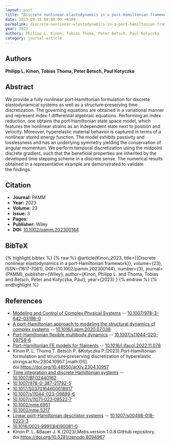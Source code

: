 ```yaml
---
layout: post
title: "Discrete nonlinear elastodynamics in a port‐Hamiltonian framework"
date: 2023-09-15 00:00:00 +0100
permalink: discrete-nonlinear-elastodynamics-in-a-port-hamiltonian-framework
year: 2023
authors: Philipp L. Kinon, Tobias Thoma, Peter Betsch, Paul Kotyczka
category: journal-article
---
```

 
## Authors
**Philipp L. Kinon, Tobias Thoma, Peter Betsch, Paul Kotyczka**
 
## Abstract
We provide a fully nonlinear port‐Hamiltonian formulation for discrete elastodynamical systems as well as a structure‐preserving time discretization. The governing equations are obtained in a variational manner and represent index‐1 differential algebraic equations. Performing an index reduction, one obtains the port‐Hamiltonian state space model, which features the nonlinear strains as an independent state next to position and velocity. Moreover, hyperelastic material behavior is captured in terms of a nonlinear stored energy function. The model exhibits passivity and losslessness and has an underlying symmetry yielding the conservation of angular momentum. We perform temporal discretization using the midpoint discrete gradient, such that the beneficial properties are inherited by the developed time stepping scheme in a discrete sense. The numerical results obtained in a representative example are demonstrated to validate the findings.
 
## Citation
- **Journal:** PAMM
- **Year:** 2023
- **Volume:** 23
- **Issue:** 3
- **Pages:** 
- **Publisher:** Wiley
- **DOI:** [10.1002/pamm.202300144](https://doi.org/10.1002/pamm.202300144)
 
## BibTeX
{% highlight bibtex %}
{% raw %}
@article{Kinon_2023,
  title={{Discrete nonlinear elastodynamics in a port‐Hamiltonian framework}},
  volume={23},
  ISSN={1617-7061},
  DOI={10.1002/pamm.202300144},
  number={3},
  journal={PAMM},
  publisher={Wiley},
  author={Kinon, Philipp L. and Thoma, Tobias and Betsch, Peter and Kotyczka, Paul},
  year={2023}
}
{% endraw %}
{% endhighlight %}
 
## References
- [Modeling and Control of Complex Physical Systems](modeling-and-control-of-complex-physical-systems) -- [10.1007/978-3-642-03196-0](https://doi.org/10.1007/978-3-642-03196-0)
- [A port-Hamiltonian approach to modeling the structural dynamics of complex systems](a-port-hamiltonian-approach-to-modeling-the-structural-dynamics-of-complex-systems) -- [10.1016/j.apm.2020.07.038](https://doi.org/10.1016/j.apm.2020.07.038)
- [Port-Hamiltonian flexible multibody dynamics](port-hamiltonian-flexible-multibody-dynamics) -- [10.1007/s11044-020-09758-6](https://doi.org/10.1007/s11044-020-09758-6)
- [Port-Hamiltonian FE models for filaments](port-hamiltonian-fe-models-for-filaments) -- [10.1016/j.ifacol.2022.11.078](https://doi.org/10.1016/j.ifacol.2022.11.078)
- Kinon P. L. Thoma T. Betsch P. &Kotyczka P.(2023).Port‐Hamiltonian formulation and structure‐preserving discretization of hyperelastic strings.arXiv:2304.10957 [math.DS]. doi:https://doi.org/10.48550/arXiv.2304.10957
- [Time integration and discrete Hamiltonian systems](time-integration-and-discrete-hamiltonian-systems) -- [10.1007/BF02440162](https://doi.org/10.1007/BF02440162)
- [10.1007/978-0-387-21792-5](https://doi.org/10.1007/978-0-387-21792-5)
- [10.1017/S0370164600018617](https://doi.org/10.1017/S0370164600018617)
- [10.1007/s11044-023-09889-6](https://doi.org/10.1007/s11044-023-09889-6)
- [10.1007/s11071‐023‐08522‐7](https://doi.org/10.1007/s11071‐023‐08522‐7)
- [10.1002/nme.6951](https://doi.org/10.1002/nme.6951)
- [10.1002/nme.5217](https://doi.org/10.1002/nme.5217)
- [Linear port-Hamiltonian descriptor systems](linear-port-hamiltonian-descriptor-systems) -- [10.1007/s00498-018-0223-3](https://doi.org/10.1007/s00498-018-0223-3)
- [10.1016/0021-9991(84)90081-0](https://doi.org/10.1016/0021-9991(84)90081-0)
- Kinon P. L. &Bauer J. K.(2023).Metis version 1.0.8 GitHub repository. doi:https://doi.org/10.5281/zenodo.8094967

